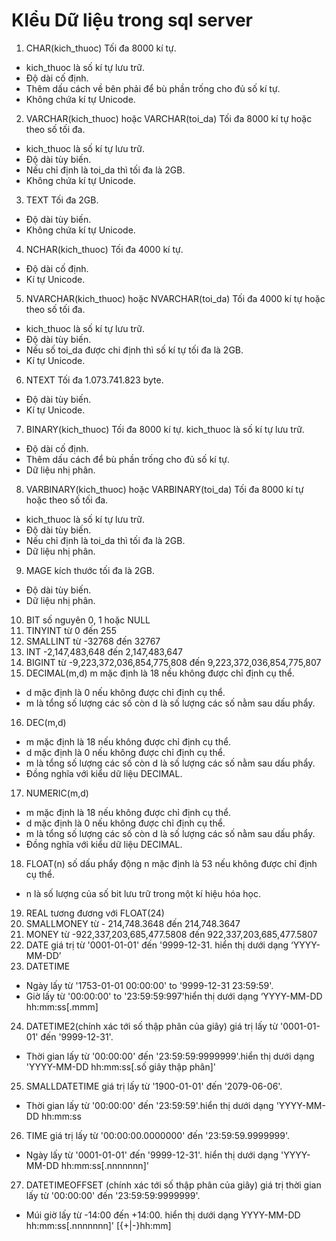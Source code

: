 # KIểu Dữ liệu trong sql server

1. CHAR(kich_thuoc) Tối đa 8000 kí tự.

- kich_thuoc là số kí tự lưu trữ.
- Độ dài cố định.
- Thêm dấu cách về bên phải để bù phần trống cho đủ số kí tự.
- Không chứa kí tự Unicode.

2. VARCHAR(kich_thuoc) hoặc VARCHAR(toi_da) Tối đa 8000 kí tự hoặc theo số tối đa.

- kich_thuoc là số kí tự lưu trữ.
- Độ dài tùy biến.
- Nếu chỉ định là toi_da thì tối đa là 2GB.
- Không chứa kí tự Unicode.

3. TEXT Tối đa 2GB.

- Độ dài tùy biến.
- Không chứa kí tự Unicode.

4. NCHAR(kich_thuoc) Tối đa 4000 kí tự.

- Độ dài cố định.
- Kí tự Unicode.

5. NVARCHAR(kich_thuoc) hoặc NVARCHAR(toi_da) Tối đa 4000 kí tự hoặc theo số tối đa.

- kich_thuoc là số kí tự lưu trữ.
- Độ dài tùy biến.
- Nếu số toi_da được chi định thì số kí tự tối đa là 2GB.
- Kí tự Unicode.

6. NTEXT Tối đa 1.073.741.823 byte.

- Độ dài tùy biến.
- Kí tự Unicode.

7. BINARY(kich_thuoc) Tối đa 8000 kí tự.
   kich_thuoc là số kí tự lưu trữ.

- Độ dài cố định.
- Thêm dấu cách để bù phần trống cho đủ số kí tự.
- Dữ liệu nhị phân.

8. VARBINARY(kich_thuoc) hoặc VARBINARY(toi_da) Tối đa 8000 kí tự hoặc theo số tối đa.

- kich_thuoc là số kí tự lưu trữ.
- Độ dài tùy biến.
- Nếu chỉ định là toi_da thì tối đa là 2GB.
- Dữ liệu nhị phân.

9. MAGE kích thước tối đa là 2GB.

- Độ dài tùy biến.
- Dữ liệu nhị phân.

10. BIT số nguyên 0, 1 hoặc NULL
11. TINYINT từ 0 đến 255
12. SMALLINT từ -32768 đến 32767
13. INT -2,147,483,648 đến 2,147,483,647
14. BIGINT từ -9,223,372,036,854,775,808 đến 9,223,372,036,854,775,807
15. DECIMAL(m,d)
    m mặc định là 18 nếu không được chỉ định cụ thể.

- d mặc định là 0 nếu không được chỉ định cụ thể.
- m là tổng số lượng các số còn d là số lượng các số nằm sau dấu phẩy.

16. DEC(m,d)

- m mặc định là 18 nếu không được chỉ định cụ thể.
- d mặc định là 0 nếu không được chỉ định cụ thể.
- m là tổng số lượng các số còn d là số lượng các số nằm sau dấu phẩy.
- Đồng nghĩa với kiểu dữ liệu DECIMAL.

17. NUMERIC(m,d)

- m mặc định là 18 nếu không được chỉ định cụ thể.
- d mặc định là 0 nếu không được chỉ định cụ thể.
- m là tổng số lượng các số còn d là số lượng các số nằm sau dấu phẩy.
- Đồng nghĩa với kiểu dữ liệu DECIMAL.

18. FLOAT(n) số dấu phẩy động n mặc định là 53 nếu không được chỉ định cụ thể.

- n là số lượng của số bit lưu trữ trong một kí hiệu hóa học.

19. REAL tương đương với FLOAT(24)
20. SMALLMONEY từ - 214,748.3648 đến 214,748.3647
21. MONEY từ -922,337,203,685,477.5808 đến 922,337,203,685,477.5807
22. DATE giá trị từ '0001-01-01' đến '9999-12-31. hiển thị dưới dạng ‘YYYY-MM-DD’
23. DATETIME

- Ngày lấy từ '1753-01-01 00:00:00' to '9999-12-31 23:59:59'.
- Giờ lấy từ '00:00:00' to '23:59:59:997'hiển thị dưới dạng ‘YYYY-MM-DD hh:mm:ss[.mmm]

24. DATETIME2(chính xác tới số thập phân của giây) giá trị lấy từ '0001-01-01' đến '9999-12-31'.

- Thời gian lấy từ '00:00:00' đến '23:59:59:9999999'.hiển thị dưới dạng 'YYYY-MM-DD hh:mm:ss[.số giây thập phân]'

25. SMALLDATETIME giá trị lấy từ '1900-01-01' đến '2079-06-06'.

- Thời gian lấy từ '00:00:00' đến '23:59:59'.hiển thị dưới dạng 'YYYY-MM-DD hh:mm:ss

26. TIME giá trị lấy từ '00:00:00.0000000' đến '23:59:59.9999999'.

- Ngày lấy từ '0001-01-01' đến '9999-12-31'. hiển thị dưới dạng 'YYYY-MM-DD hh:mm:ss[.nnnnnnn]'

27. DATETIMEOFFSET (chính xác tới số thập phân của giây) giá trị thời gian lấy từ '00:00:00' đến '23:59:59:9999999'.

- Múi giờ lấy từ -14:00 đến +14:00. hiển thị dưới dạng YYYY-MM-DD hh:mm:ss[.nnnnnnn]' [{+|-}hh:mm]
